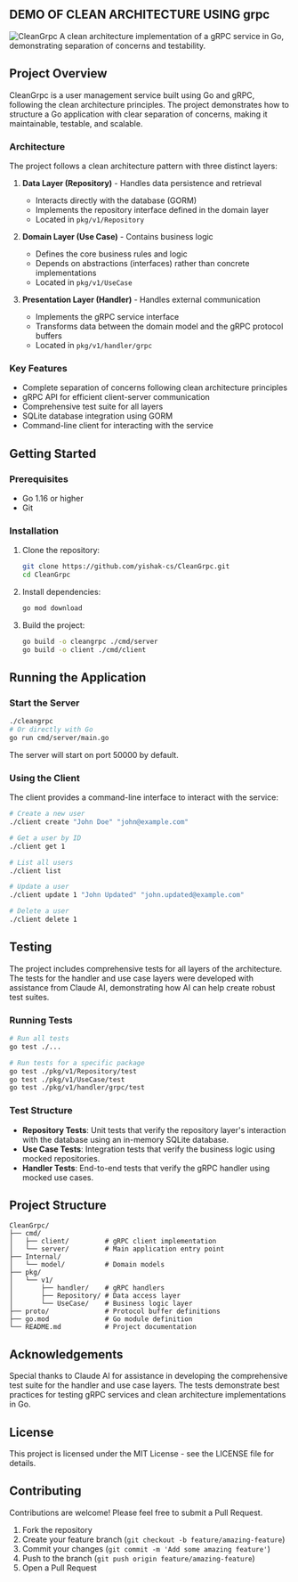 ## DEMO OF CLEAN ARCHITECTURE USING grpc
![CleanGrpc](https://github.com/user-attachments/assets/c4a5ea5d-0f76-4ace-ba53-48d0ac1ca359)
A clean architecture implementation of a gRPC service in Go, demonstrating separation of concerns and testability.

## Project Overview

CleanGrpc is a user management service built using Go and gRPC, following the clean architecture principles. The project demonstrates how to structure a Go application with clear separation of concerns, making it maintainable, testable, and scalable.

### Architecture

The project follows a clean architecture pattern with three distinct layers:

1. **Data Layer (Repository)** - Handles data persistence and retrieval
   - Interacts directly with the database (GORM)
   - Implements the repository interface defined in the domain layer
   - Located in `pkg/v1/Repository`

2. **Domain Layer (Use Case)** - Contains business logic
   - Defines the core business rules and logic
   - Depends on abstractions (interfaces) rather than concrete implementations
   - Located in `pkg/v1/UseCase`

3. **Presentation Layer (Handler)** - Handles external communication
   - Implements the gRPC service interface
   - Transforms data between the domain model and the gRPC protocol buffers
   - Located in `pkg/v1/handler/grpc`

### Key Features

- Complete separation of concerns following clean architecture principles
- gRPC API for efficient client-server communication
- Comprehensive test suite for all layers
- SQLite database integration using GORM
- Command-line client for interacting with the service

## Getting Started

### Prerequisites

- Go 1.16 or higher
- Git

### Installation

1. Clone the repository:
   ```bash
   git clone https://github.com/yishak-cs/CleanGrpc.git
   cd CleanGrpc
   ```

2. Install dependencies:
   ```bash
   go mod download
   ```

3. Build the project:
   ```bash
   go build -o cleangrpc ./cmd/server
   go build -o client ./cmd/client
   ```

## Running the Application

### Start the Server

```bash
./cleangrpc
# Or directly with Go
go run cmd/server/main.go
```

The server will start on port 50000 by default.

### Using the Client

The client provides a command-line interface to interact with the service:

```bash
# Create a new user
./client create "John Doe" "john@example.com"

# Get a user by ID
./client get 1

# List all users
./client list

# Update a user
./client update 1 "John Updated" "john.updated@example.com"

# Delete a user
./client delete 1
```

## Testing

The project includes comprehensive tests for all layers of the architecture. The tests for the handler and use case layers were developed with assistance from Claude AI, demonstrating how AI can help create robust test suites.

### Running Tests

```bash
# Run all tests
go test ./...

# Run tests for a specific package
go test ./pkg/v1/Repository/test
go test ./pkg/v1/UseCase/test
go test ./pkg/v1/handler/grpc/test
```

### Test Structure

- **Repository Tests**: Unit tests that verify the repository layer's interaction with the database using an in-memory SQLite database.
- **Use Case Tests**: Integration tests that verify the business logic using mocked repositories.
- **Handler Tests**: End-to-end tests that verify the gRPC handler using mocked use cases.

## Project Structure

```
CleanGrpc/
├── cmd/
│   ├── client/         # gRPC client implementation
│   └── server/         # Main application entry point
├── Internal/
│   └── model/          # Domain models
├── pkg/
│   └── v1/
│       ├── handler/    # gRPC handlers
│       ├── Repository/ # Data access layer
│       └── UseCase/    # Business logic layer
├── proto/              # Protocol buffer definitions
├── go.mod              # Go module definition
└── README.md           # Project documentation
```

## Acknowledgements

Special thanks to Claude AI for assistance in developing the comprehensive test suite for the handler and use case layers. The tests demonstrate best practices for testing gRPC services and clean architecture implementations in Go.

## License

This project is licensed under the MIT License - see the LICENSE file for details.

## Contributing

Contributions are welcome! Please feel free to submit a Pull Request.

1. Fork the repository
2. Create your feature branch (`git checkout -b feature/amazing-feature`)
3. Commit your changes (`git commit -m 'Add some amazing feature'`)
4. Push to the branch (`git push origin feature/amazing-feature`)
5. Open a Pull Request
